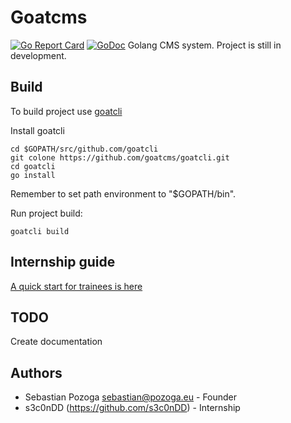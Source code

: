 # Goatcms
[![Go Report Card](https://goreportcard.com/badge/github.com/goatcms/goatcms)](https://goreportcard.com/report/github.com/goatcms/goatcms)
[![GoDoc](https://godoc.org/github.com/goatcms/goatcms?status.svg)](https://godoc.org/github.com/goatcms/goatcms)
Golang CMS system. Project is still in development.

## Build
To build project use [goatcli](https://github.com/goatcms/goatcli)

Install goatcli
```
cd $GOPATH/src/github.com/goatcli
git colone https://github.com/goatcms/goatcli.git
cd goatcli
go install
```
Remember to set path environment to "$GOPATH/bin".

Run project build:
```
goatcli build
```

## Internship guide
[A quick start for trainees is here](docs/intership_guide.md)

## TODO
Create documentation

## Authors
* Sebastian Pozoga <sebastian@pozoga.eu> - Founder
* s3c0nDD (https://github.com/s3c0nDD) - Internship
